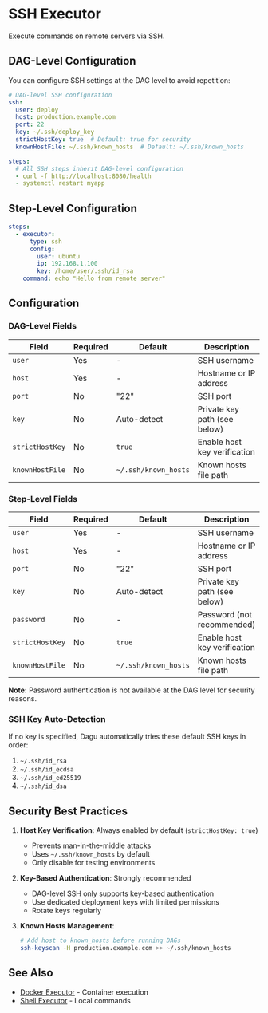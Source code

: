 # SSH Executor

Execute commands on remote servers via SSH.

## DAG-Level Configuration

You can configure SSH settings at the DAG level to avoid repetition:

```yaml
# DAG-level SSH configuration
ssh:
  user: deploy
  host: production.example.com
  port: 22
  key: ~/.ssh/deploy_key
  strictHostKey: true  # Default: true for security
  knownHostFile: ~/.ssh/known_hosts  # Default: ~/.ssh/known_hosts

steps:
  # All SSH steps inherit DAG-level configuration
  - curl -f http://localhost:8080/health
  - systemctl restart myapp
```

## Step-Level Configuration

```yaml
steps:
  - executor:
      type: ssh
      config:
        user: ubuntu
        ip: 192.168.1.100
        key: /home/user/.ssh/id_rsa
    command: echo "Hello from remote server"
```

## Configuration

### DAG-Level Fields

| Field | Required | Default | Description |
|-------|----------|---------|-------------|
| `user` | Yes | - | SSH username |
| `host` | Yes | - | Hostname or IP address |
| `port` | No | "22" | SSH port |
| `key` | No | Auto-detect | Private key path (see below) |
| `strictHostKey` | No | `true` | Enable host key verification |
| `knownHostFile` | No | `~/.ssh/known_hosts` | Known hosts file path |

### Step-Level Fields

| Field | Required | Default | Description |
|-------|----------|---------|-------------|
| `user` | Yes | - | SSH username |
| `host` | Yes | - | Hostname or IP address |
| `port` | No | "22" | SSH port |
| `key` | No | Auto-detect | Private key path (see below) |
| `password` | No | - | Password (not recommended) |
| `strictHostKey` | No | `true` | Enable host key verification |
| `knownHostFile` | No | `~/.ssh/known_hosts` | Known hosts file path |

**Note:** Password authentication is not available at the DAG level for security reasons.

### SSH Key Auto-Detection

If no key is specified, Dagu automatically tries these default SSH keys in order:
1. `~/.ssh/id_rsa`
2. `~/.ssh/id_ecdsa`
3. `~/.ssh/id_ed25519`
4. `~/.ssh/id_dsa`

## Security Best Practices

1. **Host Key Verification**: Always enabled by default (`strictHostKey: true`)
   - Prevents man-in-the-middle attacks
   - Uses `~/.ssh/known_hosts` by default
   - Only disable for testing environments

2. **Key-Based Authentication**: Strongly recommended
   - DAG-level SSH only supports key-based authentication
   - Use dedicated deployment keys with limited permissions
   - Rotate keys regularly

3. **Known Hosts Management**:
   ```bash
   # Add host to known_hosts before running DAGs
   ssh-keyscan -H production.example.com >> ~/.ssh/known_hosts
   ```

## See Also

- [Docker Executor](/features/executors/docker) - Container execution
- [Shell Executor](/features/executors/shell) - Local commands
